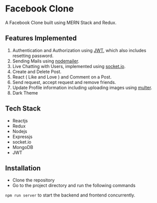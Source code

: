 # Facebook Clone

A Facebook Clone built using MERN Stack and Redux.

## Features Implemented

1. Authentication and Authorization using [JWT](https://jwt.io/), which also includes resetting password.
2. Sending Mails using [nodemailer](https://nodemailer.com/about/).
3. Live Chatting with Users, implemented using [socket.io](https://socket.io).
4. Create and Delete Post.
5. React ( Like and Love ) and Comment on a Post.
6. Send request, accept request and remove friends.
7. Update Profile information including uploading images using [multer](https://www.npmjs.com/package/multer).
8. Dark Theme

## Tech Stack

- Reactjs
- Redux
- Nodejs
- Expressjs
- socket.io
- MongoDB
- JWT

## Installation

- Clone the repository
- Go to the project directory and run the following commands

`npm run server` to start the backend and frontend concurrently.
